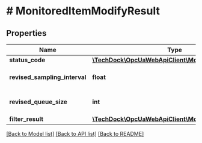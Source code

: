 # # MonitoredItemModifyResult

## Properties

Name | Type | Description | Notes
------------ | ------------- | ------------- | -------------
**status_code** | [**\TechDock\OpcUaWebApiClient\Model\StatusCode**](StatusCode.md) |  | [optional]
**revised_sampling_interval** | **float** |  | [optional] [default to 0]
**revised_queue_size** | **int** |  | [optional] [default to 0]
**filter_result** | [**\TechDock\OpcUaWebApiClient\Model\ExtensionObject**](ExtensionObject.md) |  | [optional]

[[Back to Model list]](../../README.md#models) [[Back to API list]](../../README.md#endpoints) [[Back to README]](../../README.md)
